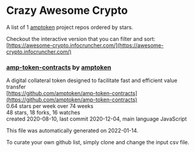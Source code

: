 # Crazy Awesome Crypto
A list of 1 [amptoken](https://github.com/amptoken) project repos ordered by stars.  

Checkout the interactive version that you can filter and sort: 
[https://awesome-crypto.infocruncher.com/](https://awesome-crypto.infocruncher.com/)  


### [amp-token-contracts](https://github.com/amptoken/amp-token-contracts) by [amptoken](https://github.com/amptoken)  
A digital collateral token designed to facilitate fast and efficient value transfer  
[https://github.com/amptoken/amp-token-contracts](https://github.com/amptoken/amp-token-contracts)  
0.64 stars per week over 74 weeks  
48 stars, 18 forks, 16 watches  
created 2020-08-10, last commit 2020-12-04, main language JavaScript  


This file was automatically generated on 2022-01-14.  

To curate your own github list, simply clone and change the input csv file.  